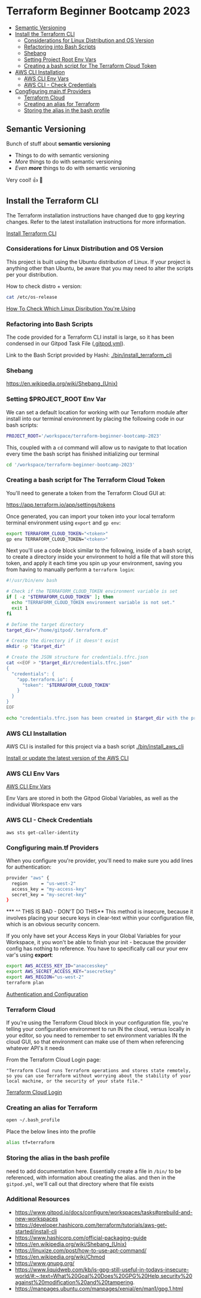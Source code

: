 # Terraform Beginner Bootcamp 2023

- [Semantic Versioning](#semantic-versioning)
- [Install the Terraform CLI](#install-the-terraform-cli)
  * [Considerations for Linux Distribution and OS Version](#considerations-for-linux-distribution-and-os-version)
  * [Refactoring into Bash Scripts](#refactoring-into-bash-scripts)
  * [Shebang](#shebang)
  * [Setting Project Root Env Vars](#setting-project_root-env-var)
  * [Creating a bash script for The Terraform Cloud Token](#creating-a-bash-script-for-the-terraform-cloud-token)
- [AWS CLI Installation](#aws-cli-installation)
  * [AWS CLI Env Vars](#aws-cli-env-vars)
  * [AWS CLI - Check Credentials](#aws-cli---check-credentials)
- [Congfiguring main.tf Providers](#congfiguring-maintf-providers)
  * [Terraform Cloud](#terraform-cloud)
  * [Creating an alias for Terraform](#creating-an-alias-for-terraform)
  * [Storing the alias in the bash profile](#storing-the-alias-in-the-bash-profile)

## Semantic Versioning

Bunch of stuff about **semantic versioning**

- Things to do with semantic versioning
- *More* things to do with semantic versioning
- *Even __more__* things to do with semantic versioning

Very cool! :thumbsup:
:shrug:

## Install the Terraform CLI

The Terraform installation instructions have changed due to gpg keyring changes. Refer to the latest installation instructions for more information.

[Install Terraform CLI](https://developer.hashicorp.com/terraform/tutorials/aws-get-started/install-cli)

### Considerations for Linux Distribution and OS Version

This project is built using the Ubuntu distribution of Linux. If your project is anything other than Ubuntu, be aware that you may need to alter the scripts per your distribution. 

How to check distro + version: 

```sh
cat /etc/os-release
```

[How To Check Which Linux Disribution You're Using](https://www.tecmint.com/check-linux-os-version/#:~:text=The%20best%20way%20to%20determine,on%20almost%20all%20Linux%20systems)

### Refactoring into Bash Scripts

The code provided for a Terraform CLI install is large, so it has been condensed in our Gitpod Task File ([.gitpod.yml](.gitpod.yml)).

Link to the Bash Script provided by Hashi: [./bin/install_terraform_cli](./bin/install_terraform_cli)


### Shebang

https://en.wikipedia.org/wiki/Shebang_(Unix)

### Setting $PROJECT_ROOT Env Var

We can set a default location for working with our Terraform module after install into our terminal environment by placing the following code in our bash scripts:

```sh
PROJECT_ROOT='/workspace/terraform-beginner-bootcamp-2023'
```

This, coupled with a ```cd``` command will allow us to navigate to that location every time the bash script has finished initializing our terminal

```sh
cd '/workspace/terraform-beginner-bootcamp-2023'
```

### Creating a bash script for The Terraform Cloud Token

You'll need to generate a token from the Terraform Cloud GUI at:

https://app.terraform.io/app/settings/tokens

Once generated, you can import your token into your local terraform terminal environment using ```export``` and ```gp env```:

```sh
export TERRAFORM_CLOUD_TOKEN="<token>"
gp env TERRAFORM_CLOUD_TOKEN="<token>"
```

Next you'll use a code block similar to the following, inside of a bash script, to create a directory inside your environment to hold a file that will store this token, and apply it each time you spin up your environment, saving you from having to manually perform a ```terraform login```:

```sh
#!/usr/bin/env bash

# Check if the TERRAFORM_CLOUD_TOKEN environment variable is set
if [ -z "$TERRAFORM_CLOUD_TOKEN" ]; then
  echo "TERRAFORM_CLOUD_TOKEN environment variable is not set."
  exit 1
fi

# Define the target directory
target_dir="/home/gitpod/.terraform.d"

# Create the directory if it doesn't exist
mkdir -p "$target_dir"

# Create the JSON structure for credentials.tfrc.json
cat <<EOF > "$target_dir/credentials.tfrc.json"
{
  "credentials": {
    "app.terraform.io": {
      "token": "$TERRAFORM_CLOUD_TOKEN"
    }
  }
}
EOF

echo "credentials.tfrc.json has been created in $target_dir with the provided token."
```

### AWS CLI Installation

AWS CLI is installed for this project via a bash script [./bin/install_aws_cli](./bin/install_aws_cli)

[Install or update the latest version of the AWS CLI](https://docs.aws.amazon.com/cli/latest/userguide/getting-started-install.html)

### AWS CLI Env Vars

[AWS CLI Env Vars](https://docs.aws.amazon.com/cli/latest/userguide/cli-configure-envvars.html)

Env Vars are stored in both the Gitpod Global Variables, as well as the individual Workspace env vars

### AWS CLI - Check Credentials

```
aws sts get-caller-identity
```

### Congfiguring main.tf Providers

When you configure you're provider, you'll need to make sure you add lines for authentication:

```sh
provider "aws" {
  region     = "us-west-2"
  access_key = "my-access-key"
  secret_key = "my-secret-key"
}
```
*** ^^ THIS IS BAD - DON'T DO THIS**
This method is insecure, because it involves placing your secure keys in clear-text within your configuration file, which is an obvious security concern.

If you only have set your Access Keys in your Global Variables for your Workspace, it you won't be able to finish your init - because the provider config has nothing to reference. You have to specifically call our your env var's using **export**:

```sh
export AWS_ACCESS_KEY_ID="anaccesskey"
export AWS_SECRET_ACCESS_KEY="asecretkey"
export AWS_REGION="us-west-2"
terraform plan
```

[Authentication and Configuration](https://registry.terraform.io/providers/hashicorp/aws/latest/docs#authentication-and-configuration)

### Terraform Cloud

If you're using the Terraform Cloud block in your configuration file, you're telling your configuration environment to run IN the cloud, versus locally in your editor, so you need to remember to set environment variables IN the cloud GUI, so that environment can make use of them when referencing whatever API's it needs

From the Terraform Cloud Login page:

```"Terraform Cloud runs Terraform operations and stores state remotely, so you can use Terraform without worrying about the stability of your local machine, or the security of your state file."```

[Terraform Cloud Login](https://developer.hashicorp.com/terraform/tutorials/cloud-get-started/cloud-login)

### Creating an alias for Terraform

```sh
open ~/.bash_profile
```

Place the below lines into the profile

```sh
alias tf=terraform
```

### Storing the alias in the bash profile

need to add documentation here. Essentially create a file in ``/bin/`` to be referenced, with information about creating the alias. and then in the ``gitpod.yml``, we'll call out that directory where that file exists


### Additional Resources

- https://www.gitpod.io/docs/configure/workspaces/tasks#prebuild-and-new-workspaces
- https://developer.hashicorp.com/terraform/tutorials/aws-get-started/install-cli
- https://www.hashicorp.com/official-packaging-guide
- https://en.wikipedia.org/wiki/Shebang_(Unix)
- https://linuxize.com/post/how-to-use-apt-command/
- https://en.wikipedia.org/wiki/Chmod
- https://www.gnupg.org/
- https://www.liquidweb.com/kb/is-gpg-still-useful-in-todays-insecure-world/#:~:text=What%20Goal%20Does%20GPG%20Help,security%20against%20modification%20and%20tampering.
- https://manpages.ubuntu.com/manpages/xenial/en/man1/gpg.1.html